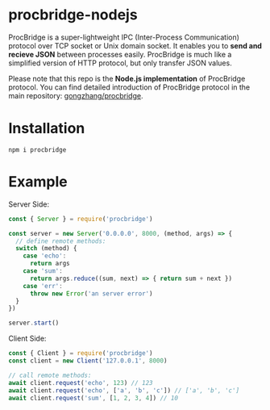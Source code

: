 # procbridge-nodejs

ProcBridge is a super-lightweight IPC (Inter-Process Communication) protocol over TCP socket or Unix domain socket. It enables you to **send and recieve JSON** between processes easily. ProcBridge is much like a simplified version of HTTP protocol, but only transfer JSON values.

Please note that this repo is the **Node.js implementation** of ProcBridge protocol. You can find detailed introduction of ProcBridge protocol in the main repository: [gongzhang/procbridge](https://github.com/gongzhang/procbridge).

# Installation

```
npm i procbridge
```

# Example

Server Side:

```javascript
const { Server } = require('procbridge')

const server = new Server('0.0.0.0', 8000, (method, args) => {
  // define remote methods:
  switch (method) {
    case 'echo':
      return args
    case 'sum':
      return args.reduce((sum, next) => { return sum + next })
    case 'err':
      throw new Error('an server error')
  }
})

server.start()
```

Client Side:

```javascript
const { Client } = require('procbridge')
const client = new Client('127.0.0.1', 8000)

// call remote methods:
await client.request('echo', 123) // 123
await client.request('echo', ['a', 'b', 'c']) // ['a', 'b', 'c']
await client.request('sum', [1, 2, 3, 4]) // 10
```
